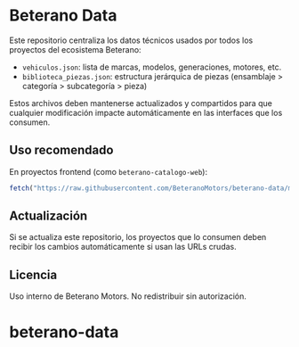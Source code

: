 # Beterano Data

Este repositorio centraliza los datos técnicos usados por todos los proyectos del ecosistema Beterano:

- `vehiculos.json`: lista de marcas, modelos, generaciones, motores, etc.
- `biblioteca_piezas.json`: estructura jerárquica de piezas (ensamblaje > categoría > subcategoría > pieza)

Estos archivos deben mantenerse actualizados y compartidos para que cualquier modificación impacte automáticamente en las interfaces que los consumen.

## Uso recomendado

En proyectos frontend (como `beterano-catalogo-web`):

```js
fetch("https://raw.githubusercontent.com/BeteranoMotors/beterano-data/main/vehiculos.json")
```

## Actualización

Si se actualiza este repositorio, los proyectos que lo consumen deben recibir los cambios automáticamente si usan las URLs crudas.

## Licencia

Uso interno de Beterano Motors. No redistribuir sin autorización.
# beterano-data
